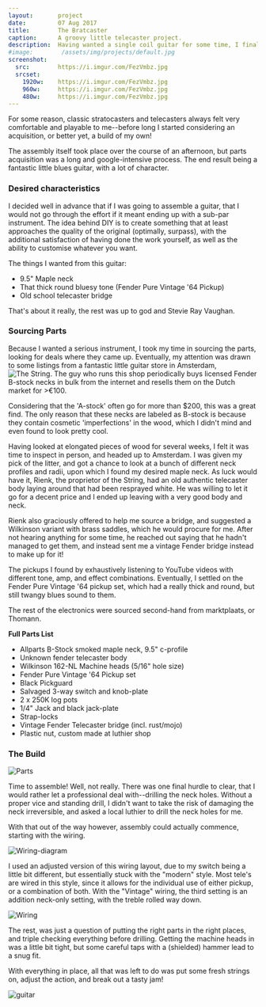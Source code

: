 ```yaml
---
layout:       project
date:         07 Aug 2017
title:        The Bratcaster
caption:      A groovy little telecaster project.
description:  Having wanted a single coil guitar for some time, I finally managed to scrape the right parts together.
#image:        /assets/img/projects/default.jpg
screenshot:
  src:        https://i.imgur.com/FezVmbz.jpg
  srcset:
    1920w:    https://i.imgur.com/FezVmbz.jpg
    960w:     https://i.imgur.com/FezVmbz.jpg
    480w:     https://i.imgur.com/FezVmbz.jpg
---
```


For some reason, classic stratocasters and telecasters always felt very comfortable and playable to me--before long I started considering an acquisition, or better yet, a build of my own!

The assembly itself took place over the course of an afternoon, but parts acquisition was a long and google-intensive process. The end result being a fantastic little blues guitar, with a lot of character.

### Desired characteristics

I decided well in advance that if I was going to assemble a guitar, that I would not go through the effort if it meant ending up with a sub-par instrument. The idea behind DIY is to create something that at least approaches the quality of the original (optimally, surpass), with the additional satisfaction of having done the work yourself, as well as the ability to customise whatever you want.

The things I wanted from this guitar:
- 9.5" Maple neck
- That thick round bluesy tone (Fender Pure Vintage '64 Pickup)
- Old school telecaster bridge

That's about it really, the rest was up to god and Stevie Ray Vaughan.

### Sourcing Parts

Because I wanted a serious instrument, I took my time in sourcing the parts, looking for deals where they came up. Eventually, my attention was drawn to some listings from a fantastic little guitar store in Amsterdam, ![The String](http://www.thestring.com/). The guy who runs this shop periodically buys licensed Fender B-stock necks in bulk from the internet and resells them on the Dutch market for >€100.

Considering that the 'A-stock' often go for more than $200, this was a great find. The only reason that these necks are labeled as B-stock is because they contain cosmetic 'imperfections' in the wood, which I didn't mind and even found to look pretty cool.

Having looked at elongated pieces of wood for several weeks, I felt it was time to inspect in person, and headed up to Amsterdam. I was given my pick of the litter, and got a chance to look at a bunch of different neck profiles and radii, upon which I found my desired maple neck. As luck would have it, Rienk, the proprietor of the String, had an old authentic telecaster body laying around that had been resprayed white. He was willing to let it go for a decent price and I ended up leaving with a very good body and neck.

Rienk also graciously offered to help me source a bridge, and suggested a Wilkinson variant with brass saddles, which he would procure for me. After not hearing anything for some time, he reached out saying that he hadn't managed to get them, and instead sent me a vintage Fender bridge instead to make up for it!

The pickups I found by exhaustively listening to YouTube videos with different tone, amp, and effect combinations. Eventually, I settled on the Fender Pure Vintage '64 pickup set, which had a really thick and round, but still twangy blues sound to them.

The rest of the electronics were sourced second-hand from marktplaats, or Thomann.

**Full Parts List**
- Allparts B-Stock smoked maple neck, 9.5" c-profile
- Unknown fender telecaster body
- Wilkinson 162-NL Machine heads (5/16" hole size)
- Fender Pure Vintage '64 Pickup set
- Black Pickguard
- Salvaged 3-way switch and knob-plate
- 2 x 250K log pots
- 1/4" Jack and black jack-plate
- Strap-locks
- Vintage Fender Telecaster bridge (incl. rust/mojo)
- Plastic nut, custom made at luthier shop


### The Build

![Parts](https://i.imgur.com/FezVmbz.jpg)

Time to assemble! Well, not really. There was one final hurdle to clear, that I would rather let a professional deal with--drilling the neck holes. Without a proper vice and standing drill, I didn't want to take the risk of damaging the neck irreversible, and asked a local luthier to drill the neck holes for me.

With that out of the way however, assembly could actually commence, starting with the wiring.

![Wiring-diagram](https://www.lollarguitars.com/blog/wp-content/uploads/Tele-Wiring-M2.jpg)

I used an adjusted version of this wiring layout, due to my switch being a little bit different, but essentially stuck with the "modern" style. Most tele's are wired in this style, since it allows for the individual use of either pickup, or a combination of both. With the "Vintage" wiring, the third setting is an addition neck-only setting, with the treble rolled way down.

![Wiring](https://i.imgur.com/tDvNw2k.jpg)

The rest, was just a question of putting the right parts in the right places, and triple checking everything before drilling. Getting the machine heads in was a little bit tight, but some careful taps with a (shielded) hammer lead to a snug fit.

With everything in place, all that was left to do was put some fresh strings on, adjust the action, and break out a tasty jam!

![guitar](https://i.imgur.com/YtNE7bA.jpg)
